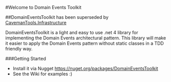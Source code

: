 #Welcome to Domain Events Toolkit

##DomainEventsToolkit has been superseded by [CavemanTools.Infrastructure](https://bitbucket.org/sapiensworks/cavemantools.infrastructure/wiki/Home)




DomainEventsToolkit is a light and easy to use .net 4 library for implementing the Domain Events architectural pattern. This library will make it easier to apply the Domain Events pattern without static classes in a TDD friendly way.

###Getting Started

*  Install it via Nugget https://nuget.org/packages/DomainEventsToolkit
*  See the Wiki for examples :)
